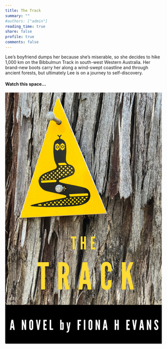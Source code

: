 ```yaml
---
title: The Track
summary: ""
#authors: ["admin"]
reading_time: true  
share: false  
profile: true  
comments: false  
---
```


<!--
<br/><br/><br/>
-->
Lee’s boyfriend dumps her because she’s miserable, so she decides to hike 1,000 km on the Bibbulmun Track in south-west Western Australia. Her brand-new boots carry her along a wind-swept coastline and through ancient forests, but ultimately Lee is on a journey to self-discovery. 

#### Watch this space... 


![](cover.jpg) 

<!--

Lee stared at the phone. She didn’t want to answer the call. It was her mother. She dreaded telling her what had happened.

All around her in the food hall, people sat at plastic tables on plastic chairs, eating food off plastic plates and drinking from plastic cups. A plastic straw jutted from the milkshake congealing in its plastic cup on the table in front of her. This whole world was fake. All Lee wanted to do was escape away into nature.

The phone rang again. 

She couldn’t put it off forever. Lee inhaled deeply, steeling herself, and picked it up.

“Hello?”

“It’s me.”

“I know, Mum. It says so right here on my screen.”

“Well, why did it take you so long to answer then?”

“I don’t know, Mum. I was busy?”

Lee’s mother harumphed. “Of course, you’re busy. You haven’t returned my calls for a week. Well, what are you doing?”

Lee didn’t know where to start. 

She looked down at the paper bag from the camping store. Its contents spilled out on the table. A silicon cup and bowl that could be folded flat. A titanium spork, which was a spoon and fork melded into a single utensil. A folding knife that was sharper than any at home in her kitchen. How could she tell her mother that she was out shopping when she should be at work?

“Well, the thing is Mum,” Lee stammered. “Stuart and I broke up.” 

Silence.

“He’s moved out.”

Lee chewed her lower lip as she waited for a response. 

“Mum? Are you still there?”

The metallic tang of blood seeped into her mouth. 

“There’s more.”

Lee swallowed.

“I quit my job.”

Lee knew her mother would disapprove. She always did. 

“Mum?”

“You’d better come round for dinner tonight.”

The phone went dead. 

It was only a short drive to Lee’s parents’ house. Lee switched off the ignition and shivered. It wasn’t cold but goosebumps rose on her bare arms. Her brother’s kids played in the front garden. The whole family was here then. 

She’d better get it over with.

A soccer ball rebounded off the white picket fence as Lee latched the gate closed. She stepped onto the manicured lawn. Astrid and Zeke looked up expectantly with joyous cries of “Aunty Lee! Aunty Lee! Kick it over here!” 

Lee deliberately fumbled the kick forcing Astrid to run after it so she could pull Zeke in for a quick hug. At ten years old, he was older than his sister by two years, but he’d been born prematurely and was the smaller of the two. Lee loved him from the moment she first saw his tiny swaddled form in the humidifier of the neonatal ward. 

“Hello Zekey,” she said, ruffling his hair affectionately. “How’re things?”

“Oh, you know,” he mumbled. “Grandma’s on the warpath. We have to play outside.”

All her fault. 

“It’s okay,” Lee said. “I’m here now. She’ll focus on me instead of you.”

Releasing Zeke, she entered the house and closed the screen door gently behind her. Raised voices echoed down the hall. Lee tip-toed forward, stopping to lean against the door jamb and peer into the kitchen. Light streamed through French doors and bounced off white-painted cabinetry, sparkling clean benchtops and warm wooden floors. Her mother stood at the counter wearing a gingham apron, with peeled potatoes piled on a cutting board in front of her. 

Her brother David sat perched on a stool. He wiped his sandy hair from his and he threw his arms out in exasperation.

“What do you mean she’s taking a break from work?” he asked.

Lee’s mother pursed her lips. She screwed up the tea towel she was holding and threw it into the sink. 

“That’s all I know!” she said.

They still hadn’t noticed Lee standing there. She cleared her throat. 

“My job was making me miserable.” 

Her mother bristled. A small woman with dark hair scraped back in elegant bun, she straightened her spine as she spun to face Lee. “You’re not meant to be happy at work,” she said. “If it was meant to be fun, they’d call it fun, not work.”

Lee flushed as she tried to defend herself. “You don’t understand, Mum. I was working such long hours I never had time for fun. I was in complete denial that anything was wrong. That’s why Stuart broke up with me.” 

David looked at his hands, grunting, “Ugh, I didn’t know you broke up. That sucks, Lee.” 

At the same time her mother blurted, “He was never good enough for you anyway. If you’d just tried a little bit harder, presented yourself better…” She shook her head. “And now you’re too old. You’ve no chance of finding a husband at all now.”

Lee wiped away a tear with the back of her hand. She didn’t want to cry again, but her mother’s words cut to the bone. 
It was so like her mother to dismiss her pain. She didn’t care about Lee, just about how Lee looked to her friends at church.

Picking up a sharp knife and hacking at the potatoes, her mother continued, “You can’t just take a break from work.” 
She jabbed the knife at Lee. “You might not have a job to come back to. You’ve screwed everything up, Leanne.”

Lee looked helplessly to where her dad sat in the living room. She wished he would stand up for her, but as usual he wasn’t getting involved. Her mother noted the direction of Lee’s gaze and turned to her father.

“I don’t know why she can’t be more like her brother. A good job, a beautiful family. Is it too much to ask?”

“Yes, dear. Of course,” he nodded his agreement without turning from his newspaper.

“It’s not my fault, mum,” Lee said. “Everything changed.”

“Of course, it’s your fault! You should have tried harder.” 

Lee slumped. She’d never been able to argue with her mother. No one could. Even David shrunk at the thought, and he was the golden child. She’d never be smart enough or good enough for her mother. No matter how much she tried. 
“What are you going to do then?” her mother asked, her tone exasperated.

“I’m going to hike the Bibbulmun Track,” Lee answered. “I’m going to get away from the city and find some peace and quiet. So, I can pull myself together and work out what to do.”

Flinging down the knife, her mother said, “You listen to me, Leanne Kelley! You should look for another job if you don’t like the one you’ve got.” 

“It’s Lee, mum. You know I prefer Lee.”

“That’s not what I named you.”

Her mother glared at her. 

Lee was relieved when David asked, “What’s the Bibbulmun Track?”

“It’s a bush trail through the south-west,” replied Lee. “It follows the path that Noongar people travelled as the seasons changed.”

Her mother turned back to the food, snorting her disgust. 

David’s brow wrinkled. “But you don’t hike. You don’t even go to the gym anymore.”

“I started boxing classes.” Lee felt defensive. “Besides, anyone can walk, David. You just put one foot in front of the other.”

David looked sceptical. “You don’t know anything about hiking. You don’t even own a pair of boots.”

“I can learn,” Lee said. “It’s not rocket science.”

“You never learn, Leanne,” snapped her mother. “You not even listening. I just told you: you need to find another job.” 

The aroma of roast chicken hung in the air. How often had Lee eaten roast chicken in this kitchen while holding her tongue and doing what she was told? Well, she wasn’t going to do what she was told this time. She wasn’t going to do what her mother wanted. This time Lee was going to do what she wanted. 

“I can learn, and I will. I’ll buy some boots. And I will hike the goddamn track!” Lee shouted. 

Sniffling, she turned her back on her family and strode toward the door. 

From behind her, Lee heard her mother proclaim, “You’re a wicked child. I don’t know what I did to deserve you.”
Her shrill voice resounded off the walls.

“If you leave now, don’t expect me to come running when you need my help!”


-->
